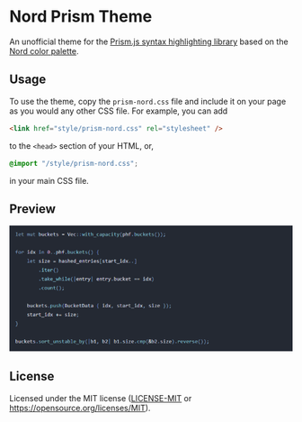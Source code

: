 # Nord Prism Theme

An unofficial theme for the [Prism.js syntax highlighting library](https://prismjs.com/) based on the [Nord color palette](https://www.nordtheme.com/).

## Usage

To use the theme, copy the `prism-nord.css` file and include it on your page as you would any other CSS file. For example,
you can add

```html
<link href="style/prism-nord.css" rel="stylesheet" />
```

to the `<head>` section of your HTML, or,

```css
@import "/style/prism-nord.css";
```

in your main CSS file.

## Preview

![](https://github.com/dtrifuno/nord-prism-theme/blob/main/demo.png?raw=true)

## License

Licensed under the MIT license ([LICENSE-MIT](https://raw.githubusercontent.com/dtrifuno/nord-prism-theme/main/LICENSE-MIT) or <https://opensource.org/licenses/MIT>).
